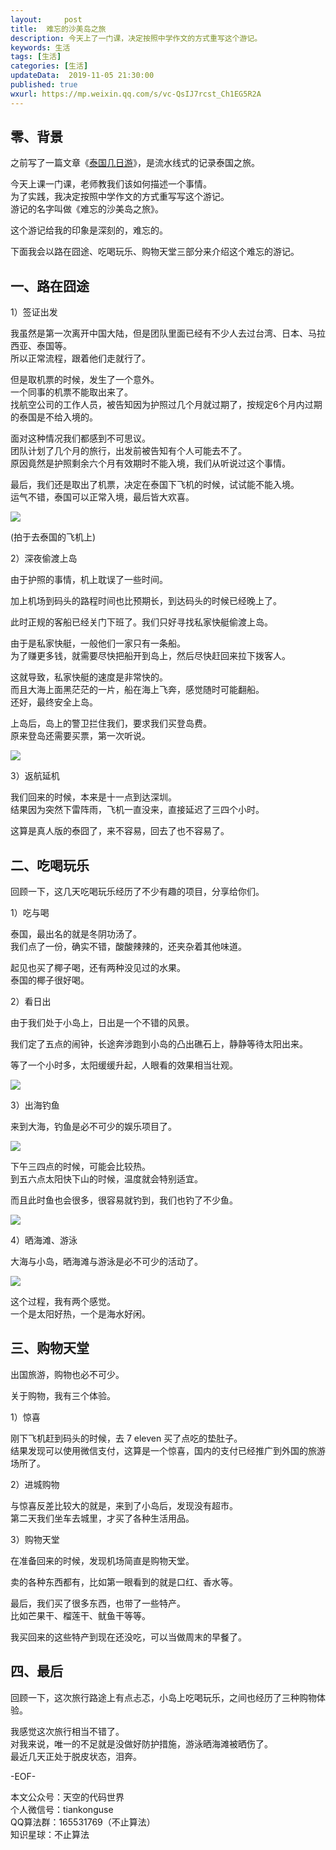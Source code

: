 ```yaml
---   
layout:     post  
title:  难忘的沙美岛之旅  
description: 今天上了一门课，决定按照中学作文的方式重写这个游记。  
keywords: 生活  
tags: [生活]    
categories: [生活]  
updateData:  2019-11-05 21:30:00  
published: true  
wxurl: https://mp.weixin.qq.com/s/vc-QsIJ7rcst_Ch1EG5R2A  
---  
```



## 零、背景  


之前写了一篇文章《[泰国几日游](https://mp.weixin.qq.com/s/LzmXiNAvucSA-iOPL_sf2A)》，是流水线式的记录泰国之旅。  


今天上课一门课，老师教我们该如何描述一个事情。  
为了实践，我决定按照中学作文的方式重写写这个游记。  
游记的名字叫做《难忘的沙美岛之旅》。  


这个游记给我的印象是深刻的，难忘的。  


下面我会以路在囧途、吃喝玩乐、购物天堂三部分来介绍这个难忘的游记。  


## 一、路在囧途  


1）签证出发  


我虽然是第一次离开中国大陆，但是团队里面已经有不少人去过台湾、日本、马拉西亚、泰国等。  
所以正常流程，跟着他们走就行了。  


但是取机票的时候，发生了一个意外。  
一个同事的机票不能取出来了。  
找航空公司的工作人员，被告知因为护照过几个月就过期了，按规定6个月内过期的泰国是不给入境的。  


面对这种情况我们都感到不可思议。  
团队计划了几个月的旅行，出发前被告知有个人可能去不了。  
原因竟然是护照剩余六个月有效期时不能入境，我们从听说过这个事情。  


最后，我们还是取出了机票，决定在泰国下飞机的时候，试试能不能入境。  
运气不错，泰国可以正常入境，最后皆大欢喜。  


![](//res2019.tiankonguse.com/images/2019/10/28/002.jpg)  


(拍于去泰国的飞机上)  


2）深夜偷渡上岛  


由于护照的事情，机上耽误了一些时间。  


加上机场到码头的路程时间也比预期长，到达码头的时候已经晚上了。  


此时正规的客船已经关门下班了。我们只好寻找私家快艇偷渡上岛。  


由于是私家快艇，一般他们一家只有一条船。  
为了赚更多钱，就需要尽快把船开到岛上，然后尽快赶回来拉下拨客人。  


这就导致，私家快艇的速度是非常快的。  
而且大海上面黑茫茫的一片，船在海上飞奔，感觉随时可能翻船。  
还好，最终安全上岛。  


上岛后，岛上的警卫拦住我们，要求我们买登岛费。  
原来登岛还需要买票，第一次听说。  


![](//res2019.tiankonguse.com/images/2019/10/28/006.png)  


3）返航延机  


我们回来的时候，本来是十一点到达深圳。  
结果因为突然下雷阵雨，飞机一直没来，直接延迟了三四个小时。  


这算是真人版的泰囧了，来不容易，回去了也不容易了。  


## 二、吃喝玩乐  


回顾一下，这几天吃喝玩乐经历了不少有趣的项目，分享给你们。  


1）吃与喝  


泰国，最出名的就是冬阴功汤了。  
我们点了一份，确实不错，酸酸辣辣的，还夹杂着其他味道。  


起见也买了椰子喝，还有两种没见过的水果。  
泰国的椰子很好喝。  


2）看日出  


由于我们处于小岛上，日出是一个不错的风景。  


我们定了五点的闹钟，长途奔涉跑到小岛的凸出礁石上，静静等待太阳出来。  


等了一个小时多，太阳缓缓升起，人眼看的效果相当壮观。  


![](//res2019.tiankonguse.com/images/2019/10/28/008.jpg)  


3）出海钓鱼  


来到大海，钓鱼是必不可少的娱乐项目了。  


![](//res2019.tiankonguse.com/images/2019/10/28/013.jpg)  


下午三四点的时候，可能会比较热。  
到五六点太阳快下山的时候，温度就会特别适宜。  


而且此时鱼也会很多，很容易就钓到，我们也钓了不少鱼。  


![](//res2019.tiankonguse.com/images/2019/10/28/015.jpg)  


4）晒海滩、游泳  


大海与小岛，晒海滩与游泳是必不可少的活动了。  


![](//res2019.tiankonguse.com/images/2019/10/28/007.jpg)  


这个过程，我有两个感觉。  
一个是太阳好热，一个是海水好闲。  


## 三、购物天堂  


出国旅游，购物也必不可少。  


关于购物，我有三个体验。  


1）惊喜  


刚下飞机赶到码头的时候，去 7 eleven 买了点吃的垫肚子。  
结果发现可以使用微信支付，这算是一个惊喜，国内的支付已经推广到外国的旅游场所了。  


2）进城购物  


与惊喜反差比较大的就是，来到了小岛后，发现没有超市。  
第二天我们坐车去城里，才买了各种生活用品。  


3）购物天堂  


在准备回来的时候，发现机场简直是购物天堂。  


卖的各种东西都有，比如第一眼看到的就是口红、香水等。  


最后，我们买了很多东西，也带了一些特产。  
比如芒果干、榴莲干、鱿鱼干等等。  


我买回来的这些特产到现在还没吃，可以当做周末的早餐了。  



## 四、最后  


回顾一下，这次旅行路途上有点忐忑，小岛上吃喝玩乐，之间也经历了三种购物体验。  


我感觉这次旅行相当不错了。  
对我来说，唯一的不足就是没做好防护措施，游泳晒海滩被晒伤了。  
最近几天正处于脱皮状态，泪奔。   



-EOF-  


本文公众号：天空的代码世界  
个人微信号：tiankonguse  
QQ算法群：165531769（不止算法）  
知识星球：不止算法  

